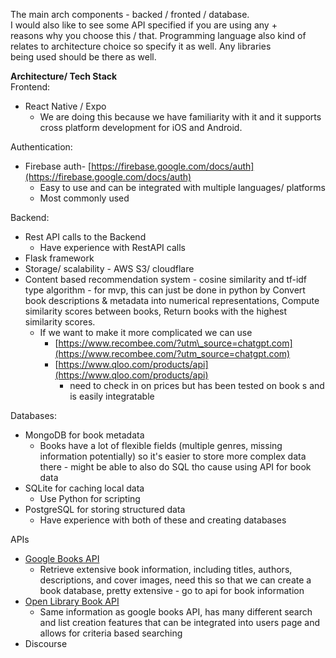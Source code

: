 The main arch components \- backed / fronted / database.  
I would also like to see some API specified if you are using any \+  
reasons why you choose this / that. Programming language also kind of  
relates to architecture choice so specify it as well. Any libraries  
being used should be there as well.

**Architecture/ Tech Stack**   
Frontend: 

* React Native / Expo   
  * We are doing this because we have familiarity with it and it supports cross platform development for iOS and Android. 

Authentication:

* Firebase auth- [https://firebase.google.com/docs/auth](https://firebase.google.com/docs/auth)   
  * Easy to use and can be integrated with multiple languages/ platforms   
  * Most commonly used

Backend:

* Rest API calls to the Backend   
  * Have experience with RestAPI calls   
* Flask framework   
* Storage/ scalability \- AWS S3/ cloudflare   
* Content based recommendation system \- cosine similarity and tf-idf type algorithm \- for mvp, this can just be done in python by Convert book descriptions & metadata into numerical representations, Compute similarity scores between books, Return books with the highest similarity scores.  
  * If we want to make it more complicated we can use   
    * [https://www.recombee.com/?utm\_source=chatgpt.com](https://www.recombee.com/?utm_source=chatgpt.com)   
    * [https://www.qloo.com/products/api](https://www.qloo.com/products/api)  
      * need to check in on prices but has been tested on book s and is easily integratable  

Databases:

* MongoDB for book metadata  
  * Books have a lot of flexible fields (multiple genres, missing information potentially)  so it's easier to store more complex data there \- might be able to also do SQL tho cause using API for book data   
* SQLite for caching local data   
  * Use Python for scripting   
* PostgreSQL for storing structured data   
  * Have experience with both of these and creating databases 


  
APIs

* [Google Books API](https://developers.google.com/books)   
  * Retrieve extensive book information, including titles, authors, descriptions, and cover images, need this so that we can create a book database, pretty extensive \- go to api for book information   
* [Open Library Book API](https://openlibrary.org/developers/api)   
  * Same information as google books API, has many different search and list creation features that can be integrated into users page and allows for criteria based searching  
* Discourse




